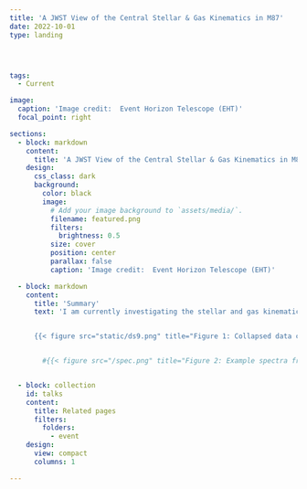 ```yaml
---
title: 'A JWST View of the Central Stellar & Gas Kinematics in M87'
date: 2022-10-01
type: landing




tags:
  - Current

image:
  caption: 'Image credit:  Event Horizon Telescope (EHT)'
  focal_point: right

sections:
  - block: markdown
    content:
      title: 'A JWST View of the Central Stellar & Gas Kinematics in M87'
    design:
      css_class: dark
      background:
        color: black
        image:
          # Add your image background to `assets/media/`.
          filename: featured.png
          filters:
            brightness: 0.5
          size: cover
          position: center
          parallax: false
          caption: 'Image credit:  Event Horizon Telescope (EHT)'

  - block: markdown
    content:
      title: 'Summary'
      text: 'I am currently investigating the stellar and gas kinematics at the center of M87, one of the most massive elliptical galaxies in the nearby universe. Using the extraordinary           spatial and spectral resolution of the JWST’s NIRSpec Integral Field Unit (IFU), I aim to map the detailed motion of stars and gas in the core of this galaxy. This project will              provide valuable insights into the dynamics of one of the most studied galaxy cores, shedding light on the role of black holes in shaping the central regions of galaxies and the             broader processes that govern galaxy formation. 


      {{< figure src="static/ds9.png" title="Figure 1: Collapsed data cube showing the center of M87 observed with JWST/NIRSpec IFU." >}}'


        #{{< figure src="/spec.png" title="Figure 2: Example spectra from a single 0.05ʺ x 0.05ʺ spaxel near the center." >}}'    


  - block: collection
    id: talks
    content:
      title: Related pages
      filters:
        folders:
          - event
    design:
      view: compact
      columns: 1

---
```


